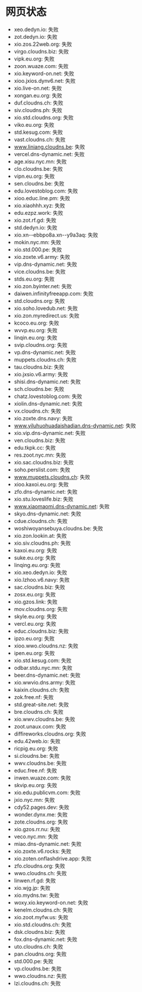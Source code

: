 # 网页状态
- xeo.dedyn.io: 失败
- zot.dedyn.io: 失败
- xio.zos.22web.org: 失败
- virgo.cloudns.biz: 失败
- vipk.eu.org: 失败
- zoon.wuaze.com: 失败
- xio.keyword-on.net: 失败
- xioo.jxios.dynv6.net: 失败
- xio.live-on.net: 失败
- xongan.eu.org: 失败
- duf.cloudns.ch: 失败
- siv.cloudns.ph: 失败
- xio.std.cloudns.org: 失败
- viko.eu.org: 失败
- std.kesug.com: 失败
- vast.cloudns.ch: 失败
- www.liniang.cloudns.be: 失败
- vercel.dns-dynamic.net: 失败
- age.xisu.nyc.mn: 失败
- clo.cloudns.be: 失败
- vipn.eu.org: 失败
- sen.cloudns.be: 失败
- edu.lovestoblog.com: 失败
- xioo.educ.line.pm: 失败
- xio.xiaohhh.xyz: 失败
- edu.ezpz.work: 失败
- xio.zot.rf.gd: 失败
- std.dedyn.io: 失败
- xio.xn--ebbpo8a.xn--y9a3aq: 失败
- mokin.nyc.mn: 失败
- xio.std.000.pe: 失败
- xio.zoxte.v6.army: 失败
- vip.dns-dynamic.net: 失败
- vice.cloudns.be: 失败
- stds.eu.org: 失败
- xio.zon.byinter.net: 失败
- daiwen.infinityfreeapp.com: 失败
- std.cloudns.org: 失败
- xio.soho.lovedub.net: 失败
- xio.zon.myredirect.us: 失败
- kcoco.eu.org: 失败
- wvvp.eu.org: 失败
- linqin.eu.org: 失败
- svip.cloudns.org: 失败
- vp.dns-dynamic.net: 失败
- muppets.cloudns.ch: 失败
- tau.cloudns.biz: 失败
- xio.jxsio.v6.army: 失败
- shisi.dns-dynamic.net: 失败
- sch.cloudns.be: 失败
- chatz.lovestoblog.com: 失败
- xiolin.dns-dynamic.net: 失败
- vx.cloudns.ch: 失败
- xio.zoxte.dns.navy: 失败
- www.yiluhuohuadaishadian.dns-dynamic.net: 失败
- xio.vip.dns-dynamic.net: 失败
- ven.cloudns.biz: 失败
- edu.tkpk.cc: 失败
- res.zoot.nyc.mn: 失败
- xio.sac.cloudns.biz: 失败
- soho.perslist.com: 失败
- www.muppets.cloudns.ch: 失败
- xioo.kaxoi.eu.org: 失败
- zfo.dns-dynamic.net: 失败
- xio.stu.loveslife.biz: 失败
- www.xiaomaomi.dns-dynamic.net: 失败
- skyo.dns-dynamic.net: 失败
- cdue.cloudns.ch: 失败
- woshiwoyansebuya.cloudns.be: 失败
- xio.zon.lookin.at: 失败
- xio.siv.cloudns.ph: 失败
- kaxoi.eu.org: 失败
- suke.eu.org: 失败
- linqing.eu.org: 失败
- xio.xeo.dedyn.io: 失败
- xio.lzhoo.v6.navy: 失败
- sac.cloudns.biz: 失败
- zosx.eu.org: 失败
- xio.gzos.link: 失败
- mov.cloudns.org: 失败
- skyle.eu.org: 失败
- vercl.eu.org: 失败
- educ.cloudns.biz: 失败
- ipzo.eu.org: 失败
- xioo.wwo.cloudns.nz: 失败
- ipen.eu.org: 失败
- xio.std.kesug.com: 失败
- odbar.stdu.nyc.mn: 失败
- beer.dns-dynamic.net: 失败
- xio.wwvio.dns.army: 失败
- kaixin.cloudns.ch: 失败
- zok.free.nf: 失败
- std.great-site.net: 失败
- bre.cloudns.ch: 失败
- xio.wwv.cloudns.be: 失败
- zoot.unaux.com: 失败
- diffireworks.cloudns.org: 失败
- edu.42web.io: 失败
- ricpig.eu.org: 失败
- si.cloudns.be: 失败
- wwv.cloudns.be: 失败
- educ.free.nf: 失败
- inwen.wuaze.com: 失败
- skvip.eu.org: 失败
- xio.edu.publicvm.com: 失败
- jxio.nyc.mn: 失败
- cdy52.pages.dev: 失败
- wonder.dynx.me: 失败
- zote.cloudns.org: 失败
- xio.gzos.rr.nu: 失败
- veco.nyc.mn: 失败
- miao.dns-dynamic.net: 失败
- xio.zoxte.v6.rocks: 失败
- xio.zoten.onflashdrive.app: 失败
- zfo.cloudns.org: 失败
- wwo.cloudns.ch: 失败
- linwen.rf.gd: 失败
- xio.wjg.jp: 失败
- xio.mydns.tw: 失败
- woxy.xio.keyword-on.net: 失败
- kenelm.cloudns.ch: 失败
- xio.zoot.myfw.us: 失败
- xio.std.cloudns.ch: 失败
- dsk.cloudns.biz: 失败
- fox.dns-dynamic.net: 失败
- uto.cloudns.ch: 失败
- pan.cloudns.org: 失败
- std.000.pe: 失败
- vp.cloudns.be: 失败
- wwo.cloudns.nz: 失败
- lzi.cloudns.ch: 失败
